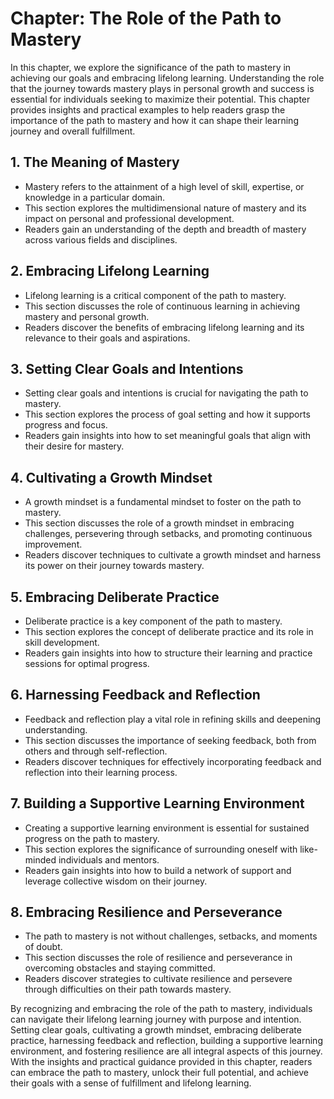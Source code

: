 Chapter: The Role of the Path to Mastery
========================================

In this chapter, we explore the significance of the path to mastery in achieving our goals and embracing lifelong learning. Understanding the role that the journey towards mastery plays in personal growth and success is essential for individuals seeking to maximize their potential. This chapter provides insights and practical examples to help readers grasp the importance of the path to mastery and how it can shape their learning journey and overall fulfillment.

**1. The Meaning of Mastery**
-----------------------------

* Mastery refers to the attainment of a high level of skill, expertise, or knowledge in a particular domain.
* This section explores the multidimensional nature of mastery and its impact on personal and professional development.
* Readers gain an understanding of the depth and breadth of mastery across various fields and disciplines.

**2. Embracing Lifelong Learning**
----------------------------------

* Lifelong learning is a critical component of the path to mastery.
* This section discusses the role of continuous learning in achieving mastery and personal growth.
* Readers discover the benefits of embracing lifelong learning and its relevance to their goals and aspirations.

**3. Setting Clear Goals and Intentions**
-----------------------------------------

* Setting clear goals and intentions is crucial for navigating the path to mastery.
* This section explores the process of goal setting and how it supports progress and focus.
* Readers gain insights into how to set meaningful goals that align with their desire for mastery.

**4. Cultivating a Growth Mindset**
-----------------------------------

* A growth mindset is a fundamental mindset to foster on the path to mastery.
* This section discusses the role of a growth mindset in embracing challenges, persevering through setbacks, and promoting continuous improvement.
* Readers discover techniques to cultivate a growth mindset and harness its power on their journey towards mastery.

**5. Embracing Deliberate Practice**
------------------------------------

* Deliberate practice is a key component of the path to mastery.
* This section explores the concept of deliberate practice and its role in skill development.
* Readers gain insights into how to structure their learning and practice sessions for optimal progress.

**6. Harnessing Feedback and Reflection**
-----------------------------------------

* Feedback and reflection play a vital role in refining skills and deepening understanding.
* This section discusses the importance of seeking feedback, both from others and through self-reflection.
* Readers discover techniques for effectively incorporating feedback and reflection into their learning process.

**7. Building a Supportive Learning Environment**
-------------------------------------------------

* Creating a supportive learning environment is essential for sustained progress on the path to mastery.
* This section explores the significance of surrounding oneself with like-minded individuals and mentors.
* Readers gain insights into how to build a network of support and leverage collective wisdom on their journey.

**8. Embracing Resilience and Perseverance**
--------------------------------------------

* The path to mastery is not without challenges, setbacks, and moments of doubt.
* This section discusses the role of resilience and perseverance in overcoming obstacles and staying committed.
* Readers discover strategies to cultivate resilience and persevere through difficulties on their path towards mastery.

By recognizing and embracing the role of the path to mastery, individuals can navigate their lifelong learning journey with purpose and intention. Setting clear goals, cultivating a growth mindset, embracing deliberate practice, harnessing feedback and reflection, building a supportive learning environment, and fostering resilience are all integral aspects of this journey. With the insights and practical guidance provided in this chapter, readers can embrace the path to mastery, unlock their full potential, and achieve their goals with a sense of fulfillment and lifelong learning.
